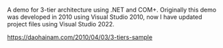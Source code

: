 A demo for 3-tier architecture using .NET and COM+.
Originally this demo was developed in 2010 using Visual Studio 2010, now I have updated project files using Visual Studio 2022.

https://daohainam.com/2010/04/03/3-tiers-sample
